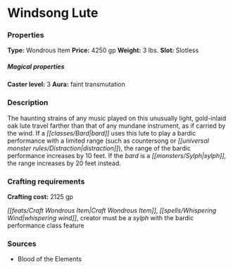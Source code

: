 ﻿---
Title: "Windsong Lute"
Type: "Wondrous Item"
Price: "4250 gp"
Weight: "3 lbs."
Slot: "Slotless"
Caster level: "3"
Aura: "faint transmutation"
Description: |
  "The haunting strains of any music played on this unusually light, gold-inlaid oak lute travel farther than that of any mundane instrument, as if carried by the wind. If a bard uses this lute to play a bardic performance with a limited range (such as countersong or distraction), the range of the bardic performance increases by 10 feet. If the bard is a sylph, the range increases by 20 feet instead."
Crafting cost: "2125 gp"
Sources: "['Blood of the Elements']"
---

# Windsong Lute

### Properties

**Type:** Wondrous Item **Price:** 4250 gp **Weight:** 3 lbs. **Slot:** Slotless

##### Magical properties

**Caster level:** 3 **Aura:** faint transmutation

### Description

The haunting strains of any music played on this unusually light, gold-inlaid oak lute travel farther than that of any mundane instrument, as if carried by the wind. If a _[[classes/Bard|bard]]_ uses this lute to play a bardic performance with a limited range (such as countersong or _[[universal monster rules/Distraction|distraction]]_), the range of the bardic performance increases by 10 feet. If the _bard_ is a _[[monsters/Sylph|sylph]]_, the range increases by 20 feet instead.

### Crafting requirements

**Crafting cost:** 2125 gp

_[[feats/Craft Wondrous Item|Craft Wondrous Item]]_, _[[spells/Whispering Wind|whispering wind]]_, creator must be a _sylph_ with the bardic performance class feature

### Sources

* Blood of the Elements